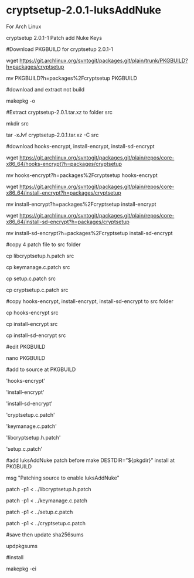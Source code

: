 # cryptsetup-2.0.1-luksAddNuke

For Arch Linux

cryptsetup 2.0.1-1 Patch add Nuke Keys

#Download PKGBUILD for cryptsetup 2.0.1-1

wget https://git.archlinux.org/svntogit/packages.git/plain/trunk/PKGBUILD?h=packages/cryptsetup

mv PKGBUILD?h=packages%2Fcryptsetup PKGBUILD

#download and extract not build

makepkg -o

#Extract cryptsetup-2.0.1.tar.xz to folder src

mkdir src

tar -xJvf cryptsetup-2.0.1.tar.xz -C src

#download hooks-encrypt, install-encrypt, install-sd-encrypt

wget https://git.archlinux.org/svntogit/packages.git/plain/repos/core-x86_64/hooks-encrypt?h=packages/cryptsetup

mv hooks-encrypt?h=packages%2Fcryptsetup hooks-encrypt

wget https://git.archlinux.org/svntogit/packages.git/plain/repos/core-x86_64/install-encrypt?h=packages/cryptsetup

mv install-encrypt?h=packages%2Fcryptsetup install-encrypt

wget https://git.archlinux.org/svntogit/packages.git/plain/repos/core-x86_64/install-sd-encrypt?h=packages/cryptsetup

mv install-sd-encrypt?h=packages%2Fcryptsetup install-sd-encrypt

#copy 4 patch file to src folder

cp libcryptsetup.h.patch src

cp keymanage.c.patch src

cp setup.c.patch src

cp cryptsetup.c.patch src

#copy hooks-encrypt, install-encrypt, install-sd-encrypt to src folder

cp hooks-encrypt src

cp install-encrypt src

cp install-sd-encrypt src

#edit PKGBUILD

nano PKGBUILD

#add to source at PKGBUILD

'hooks-encrypt'

'install-encrypt'

'install-sd-encrypt'

'cryptsetup.c.patch'

'keymanage.c.patch'

'libcryptsetup.h.patch'

'setup.c.patch'

#add luksAddNuke patch before make DESTDIR=”${pkgdir}” install at PKGBUILD

msg "Patching source to enable luksAddNuke"

patch -p1 < ../libcryptsetup.h.patch

patch -p1 < ../keymanage.c.patch

patch -p1 < ../setup.c.patch

patch -p1 < ../cryptsetup.c.patch

#save then update sha256sums

updpkgsums

#install

makepkg -ei
